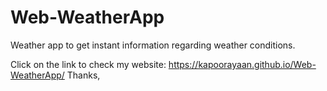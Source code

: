 # Web-WeatherApp
Weather app to get instant information regarding weather conditions.

Click on the link to check my website:
https://kapoorayaan.github.io/Web-WeatherApp/
Thanks,
